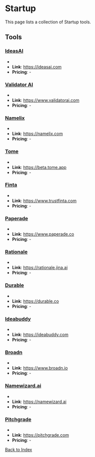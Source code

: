 # Startup

This page lists a collection of Startup tools.

## Tools

### [IdeasAI](https://ideasai.com)
-
- **Link**: https://ideasai.com
- **Pricing**: -

### [Validator AI](https://www.validatorai.com)
-
- **Link**: https://www.validatorai.com
- **Pricing**: -

### [Namelix](https://namelix.com)
-
- **Link**: https://namelix.com
- **Pricing**: -

### [Tome](https://beta.tome.app)
-
- **Link**: https://beta.tome.app
- **Pricing**: -

### [Finta](https://www.trustfinta.com)
-
- **Link**: https://www.trustfinta.com
- **Pricing**: -

### [Paperade](https://www.paperade.co)
-
- **Link**: https://www.paperade.co
- **Pricing**: -

### [Rationale](https://rationale.jina.ai)
-
- **Link**: https://rationale.jina.ai
- **Pricing**: -

### [Durable](https://durable.co)
-
- **Link**: https://durable.co
- **Pricing**: -

### [Ideabuddy](https://ideabuddy.com)
-
- **Link**: https://ideabuddy.com
- **Pricing**: -

### [Broadn](https://www.broadn.io)
-
- **Link**: https://www.broadn.io
- **Pricing**: -

### [Namewizard.ai](https://namewizard.ai)
-
- **Link**: https://namewizard.ai
- **Pricing**: -

### [Pitchgrade](https://pitchgrade.com)
-
- **Link**: https://pitchgrade.com
- **Pricing**: -


[Back to Index](../README.MD)
